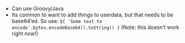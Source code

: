 
  - Can use Groovy/Java
  - Its common to want to add things to userdata, but that needs to be base64’ed. So use:
    `${ 'Some text to encode'.bytes.encodeBase64().toString() }`  (Note: this doesn’t work right now!)